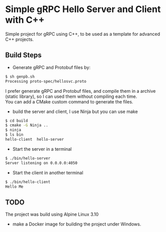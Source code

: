 # Simple gRPC Hello Server and Client with C++
Simple project for gRPC using C++, to be used as a template for advanced C++ projects.

## Build Steps
- Generate gRPC and Protobuf files by:
```bash
$ sh genpb.sh
Processing proto-spec/hellosvc.proto
```
I prefer generate gRPC and Protobuf files, and compile them in a archive (static library), so I can used them without compiling each time.<br/>
You can add a CMake custom command to generate the files.<br/>
- build the server and client, I use Ninja but you can use make
```bash
$ cd build
$ cmake -G Ninja ..
$ ninja
$ ls bin
hello-client  hello-server
```
- Start the server in a terminal
```bash
$ ./bin/hello-server
Server listening on 0.0.0.0:4050
```
- Start the client in another terminal
```bash
$ ./bin/hello-client
Hello Me
```
## TODO
The project was build using Alpine Linux 3.10
- make a Docker image for building the project under Windows.